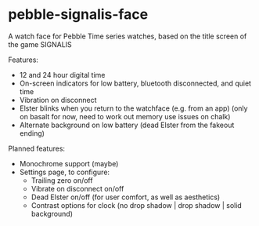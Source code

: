 # pebble-signalis-face
A watch face for Pebble Time series watches, based on the title screen of the game SIGNALIS

Features:
- 12 and 24 hour digital time
- On-screen indicators for low battery, bluetooth disconnected, and quiet time
- Vibration on disconnect
- Elster blinks when you return to the watchface (e.g. from an app) (only on basalt for now, need to work out memory use issues on chalk)
- Alternate background on low battery (dead Elster from the fakeout ending)

Planned features:
- Monochrome support (maybe)
- Settings page, to configure:
  - Trailing zero on/off
  - Vibrate on disconnect on/off
  - Dead Elster on/off (for user comfort, as well as aesthetics)
  - Contrast options for clock (no drop shadow | drop shadow | solid background)
